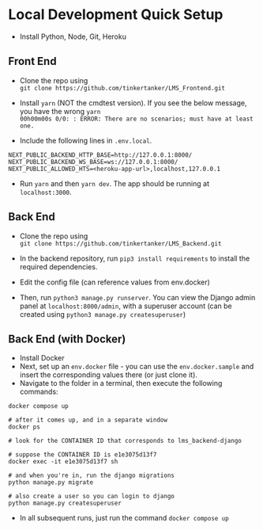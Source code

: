# Local Development Quick Setup
- Install Python, Node, Git, Heroku

## Front End
- Clone the repo using\
`git clone https://github.com/tinkertanker/LMS_Frontend.git` 

- Install `yarn` (NOT the cmdtest version). If you see the below message, you have the wrong `yarn`\
`00h00m00s 0/0: : ERROR: There are no scenarios; must have at least one.`

- Include the following lines in `.env.local`.
```
NEXT_PUBLIC_BACKEND_HTTP_BASE=http://127.0.0.1:8000/
NEXT_PUBLIC_BACKEND_WS_BASE=ws://127.0.0.1:8000/
NEXT_PUBLIC_ALLOWED_HTS=<heroku-app-url>,localhost,127.0.0.1
```

- Run `yarn` and then `yarn dev`. The app should be running at `localhost:3000`. 

## Back End
- Clone the repo using\
`git clone https://github.com/tinkertanker/LMS_Backend.git`

- In the backend repository, run `pip3 install requirements` to install the required dependencies. 

- Edit the config file (can reference values from env.docker)

- Then, run `python3 manage.py runserver`. You can view the Django admin panel at `localhost:8000/admin`, with a superuser account (can be created using `python3 manage.py createsuperuser`)

## Back End (with Docker)
- Install Docker
- Next, set up an `env.docker` file - you can use the `env.docker.sample` and insert the corresponding values there (or just clone it).
- Navigate to the folder in a terminal, then execute the following commands:
```
docker compose up

# after it comes up, and in a separate window
docker ps

# look for the CONTAINER ID that corresponds to lms_backend-django

# suppose the CONTAINER ID is e1e3075d13f7
docker exec -it e1e3075d13f7 sh

# and when you're in, run the django migrations
python manage.py migrate

# also create a user so you can login to django
python manage.py createsuperuser
```
- In all subsequent runs, just run the command `docker compose up`


